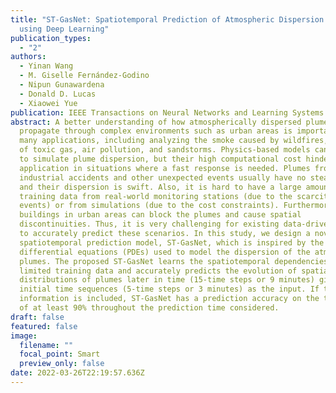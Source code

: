 ```yaml
---
title: "ST-GasNet: Spatiotemporal Prediction of Atmospheric Dispersion Clouds
  using Deep Learning"
publication_types:
  - "2"
authors:
  - Yinan Wang
  - M. Giselle Fernández-Godino
  - Nipun Gunawardena
  - Donald D. Lucas
  - Xiaowei Yue
publication: IEEE Transactions on Neural Networks and Learning Systems (under review)
abstract: A better understanding of how atmospherically dispersed plumes
  propagate through complex environments such as urban areas is important for
  many applications, including analyzing the smoke caused by wildfires, leakage
  of toxic gas, air pollution, and sandstorms. Physics-based models can be used
  to simulate plume dispersion, but their high computational cost hinder their
  application in situations where a fast response is needed. Plumes from
  industrial accidents and other unexpected events usually have no steady source
  and their dispersion is swift. Also, it is hard to have a large amount of
  training data from real-world monitoring stations (due to the scarcity of such
  events) or from simulations (due to the cost constraints). Furthermore, the
  buildings in urban areas can block the plumes and cause spatial
  discontinuities. Thus, it is very challenging for existing data-driven methods
  to accurately predict these scenarios. In this study, we design a novel
  spatiotemporal prediction model, ST-GasNet, which is inspired by the partial
  differential equations (PDEs) used to model the dispersion of the atmospheric
  plumes. The proposed ST-GasNet learns the spatiotemporal dependencies from
  limited training data and accurately predicts the evolution of spatial
  distributions of plumes later in time (15-time steps or 9 minutes) given the
  initial time sequences (5-time steps or 3 minutes) as the input. If the wind
  information is included, ST-GasNet has a prediction accuracy on the test data
  of at least 90% throughout the prediction time considered.
draft: false
featured: false
image:
  filename: ""
  focal_point: Smart
  preview_only: false
date: 2022-03-26T22:19:57.636Z
---
```

